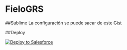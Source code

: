 # FieloGRS

##Sublime
La configuración se puede sacar de este [Gist](https://gist.github.com/hugogmg/0067de2f66a8d441af519f2180430b9e)

##Deploy
<br>

<a href="https://githubsfdeploy.herokuapp.com?owner=Fielo-Connectors&repo=fielogrs">
  <img alt="Deploy to Salesforce"
       src="https://raw.githubusercontent.com/afawcett/githubsfdeploy/master/deploy.png">
</a>
